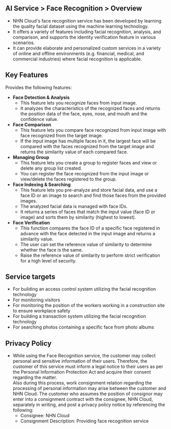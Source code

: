 ## AI Service > Face Recognition > Overview

* NHN Cloud's face recognition service has been developed by learning the quality facial dataset using the machine learning technology.
* It offers a variety of features including facial recognition, analysis, and comparison, and supports the identity verification feature in various scenarios.
* It can provide elaborate and personalized custom services in a variety of online and offline environments (e.g. financial, medical, and commercial industries) where facial recognition is applicable.

## Key Features

Provides the following features:

* **Face Detection & Analysis**
    * This feature lets you recognize faces from input image.
    * It analyzes the characteristics of the recognized faces and returns the position data of the face, eyes, nose, and mouth and the confidence value.
* **Face Comparison**
    * This feature lets you compare face recognized from input image with face recognized from the target image.
    * If the input image has multiple faces in it, the largest face will be compared with the faces recognized from the target image and returns the similarity value of each compared face.
* **Managing Group**
    * This feature lets you create a group to register faces and view or delete any group list created.
    * You can register the face recognized from the input image or view/delete the faces registered to the group.
* **Face Indexing & Searching**
    * This feature lets you pre-analyze and store facial data, and use a face ID or an image to search and find those faces from the provided images.
    * The analyzed facial data is managed with face IDs.
    * It returns a series of faces that match the input value (face ID or image) and sorts them by similarity (highest to lowest).
* **Face Verification**
    * This function compares the face ID of a specific face registered in advance with the face detected in the input image and returns a similarity value.
    * The user can set the reference value of similarity to determine whether the face is the same.
    * Raise the reference value of similarity to perform strict verification for a high level of security.

## Service targets

* For building an access control system utilizing the facial recognition technology
* For monitoring visitors
* For monitoring the position of the workers working in a construction site to ensure workplace safety
* For building a transaction system utilizing the facial recognition technology
* For searching photos containing a specific face from photo albums

## Privacy Policy

* While using the Face Recognition service, the customer may collect personal and sensitive information of their users. Therefore, the customer of this service must inform a legal notice to their users as per the Personal Information Protection Act and acquire their consent regarding the matter.<br/>
Also during this process, work consignment relation regarding the processing of personal information may arise between the customer and NHN Cloud. The customer who assumes the position of consignor may enter into a consignment contract with the consignee, NHN Cloud, separately in writing, and post a privacy policy notice by referencing the following:
    * Consignee: NHN Cloud
    * Consignment Description: Providing face recognition service
